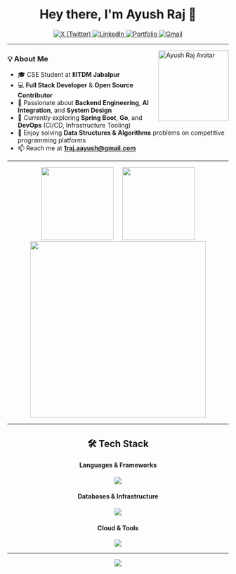 <h1 align="center">Hey there, I'm Ayush Raj 👋</h1>

<div align="center">
  <p>
    <a href="https://x.com/Ayushh___Gupta">
      <img src="https://img.shields.io/badge/X%20(Twitter)-000000?style=for-the-badge&logo=x&logoColor=white" alt="X (Twitter)"/>
    </a>
    <a href="https://www.linkedin.com/in/ayush-raj009/">
      <img src="https://img.shields.io/badge/LinkedIn-0077B5?style=for-the-badge&logo=linkedin&logoColor=white" alt="LinkedIn"/>
    </a>
    <a href="https://ayush009-portfolio.vercel.app/">
      <img src="https://img.shields.io/badge/Portfolio-6366F1?style=for-the-badge&logo=vercel&logoColor=white" alt="Portfolio"/>
    </a>
    <a href="mailto:1raj.aayush@gmail.com">
      <img src="https://img.shields.io/badge/Email-EA4335?style=for-the-badge&logo=gmail&logoColor=white" alt="Gmail"/>
    </a>
  </p>
</div>

---

<img align="right" height="160" src="https://github.com/ayuxsh009.png" alt="Ayush Raj Avatar" />

### 💡 About Me
- 🎓 CSE Student at **IIITDM Jabalpur**
- 💻 **Full Stack Developer** & **Open Source Contributor**
- 🧠 Passionate about **Backend Engineering**, **AI Integration**, and **System Design**
- 🌱 Currently exploring **Spring Boot**, **Go**, and **DevOps** (CI/CD, Infrastructure Tooling)
- 🧩 Enjoy solving **Data Structures & Algorithms** problems on competitive programming platforms
- 📫 Reach me at **1raj.aayush@gmail.com**

---

<div align="center">
  <span style="display:inline-block; margin: 0 8px;">
    <img src="https://github-readme-stats.vercel.app/api?username=ayuxsh009&show_icons=true&theme=dark&hide_border=true" height="165" />
  </span>
  <span style="display:inline-block; margin: 0 8px;">
    <img src="https://github-readme-stats.vercel.app/api/top-langs?username=ayuxsh009&layout=compact&langs_count=8&hide=html,css,jupyter%20notebook&card_width=400&theme=dark&hide_border=true" height="165" />
  </span>
</div>

<div align="center">
  <img src="https://nirzak-streak-stats.vercel.app/?user=ayuxsh009&theme=dark&hide_border=true" width="400"/>
</div>

---

<h2 align="center">🛠️ Tech Stack</h2>

<h4 align="center">Languages & Frameworks</h4>
<p align="center">
  <img src="https://skillicons.dev/icons?i=java,spring,cpp,c,python,js,ts,nodejs,express,react,nextjs,nestjs,redux&perline=8" />
</p>

<h4 align="center">Databases & Infrastructure</h4>
<p align="center">
  <img src="https://skillicons.dev/icons?i=mysql,postgresql,mongodb,redis,kafka,elasticsearch,docker,jenkins,grafana,postman&perline=10" />
</p>

<h4 align="center">Cloud & Tools</h4>
<p align="center">
  <img src="https://skillicons.dev/icons?i=aws,azure,netlify,vercel,git,vscode,idea,ubuntu,notion&perline=9" />
</p>

---

<div align="center">
  <img src="https://visitor-badge.laobi.icu/badge?page_id=ayuxsh009.ayuxsh009&left_color=black&right_color=blue&left_text=Profile%20Views" />
</div>
